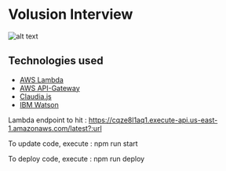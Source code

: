 

# Volusion Interview

![alt text](http://ivanjov.com/content/images/2017/01/1-SzOPXTf_YQNtFejG0e4HPg.png)

## Technologies used

- [AWS Lambda](https://aws.amazon.com/lambda/)
- [AWS API-Gateway](https://aws.amazon.com/api-gateway/)
- [Claudia.js](https://claudiajs.com/)
- [IBM Watson](https://www.ibm.com/watson/)

Lambda endpoint to hit : https://cqze8l1aq1.execute-api.us-east-1.amazonaws.com/latest?:url

To update code, execute : npm run start

To deploy code, execute : npm run deploy



